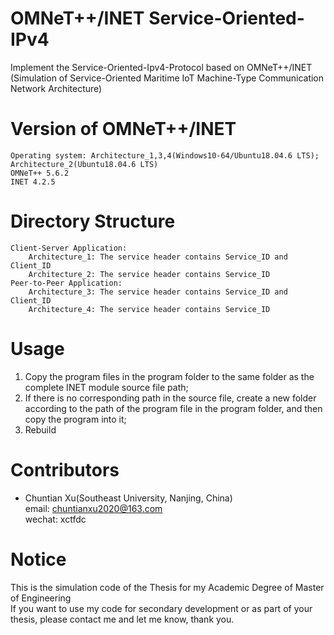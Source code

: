 # OMNeT++/INET Service-Oriented-IPv4
Implement the Service-Oriented-Ipv4-Protocol based on OMNeT++/INET  
(Simulation of Service-Oriented Maritime IoT Machine-Type Communication Network Architecture)
# Version of OMNeT++/INET
	Operating system: Architecture_1,3,4(Windows10-64/Ubuntu18.04.6 LTS); Architecture_2(Ubuntu18.04.6 LTS)
	OMNeT++ 5.6.2
	INET 4.2.5
# Directory Structure
	Client-Server Application:
		Architecture_1: The service header contains Service_ID and Client_ID
		Architecture_2: The service header contains Service_ID
	Peer-to-Peer Application:
		Architecture_3: The service header contains Service_ID and Client_ID
		Architecture_4: The service header contains Service_ID
# Usage
1. Copy the program files in the program folder to the same folder as the complete INET module source file path;
2. If there is no corresponding path in the source file, create a new folder according to the path of the program file in the program folder, and then copy the program into it;
3. Rebuild
# Contributors
* Chuntian Xu(Southeast University, Nanjing, China)  
email: chuntianxu2020@163.com  
wechat: xctfdc
# Notice
This is the simulation code of the Thesis for my Academic Degree of Master of Engineering  
If you want to use my code for secondary development or as part of your thesis, please contact me and let me know, thank you.
